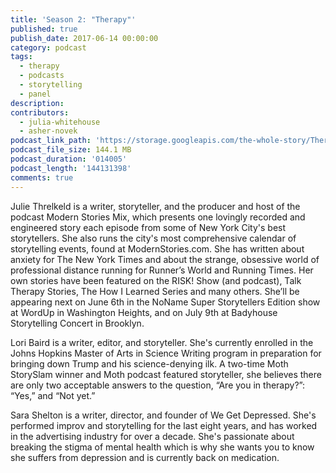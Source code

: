 ```yaml
---
title: 'Season 2: "Therapy"'
published: true
publish_date: 2017-06-14 00:00:00
category: podcast
tags:
  - therapy
  - podcasts
  - storytelling
  - panel
description:
contributors:
  - julia-whitehouse
  - asher-novek
podcast_link_path: 'https://storage.googleapis.com/the-whole-story/Therapy%20Episode%202%20FINAL%20(1).mp3'
podcast_file_size: 144.1 MB
podcast_duration: '014005'
podcast_length: '144131398'
comments: true
---
```



Julie Threlkeld is a writer, storyteller, and the producer and host of the podcast Modern Stories Mix, which presents one lovingly recorded and engineered story each episode from some of New York City's best storytellers. She also runs the city's most comprehensive calendar of storytelling events, found at ModernStories.com. She has written about anxiety for The New York Times and about the strange, obsessive world of professional distance running for Runner’s World and Running Times. Her own stories have been featured on the RISK! Show (and podcast), Talk Therapy Stories, The How I Learned Series and many others. She’ll be appearing next on June 6th in the NoName Super Storytellers Edition show at WordUp in Washington Heights, and on July 9th at Badyhouse Storytelling Concert in Brooklyn.

Lori Baird is a writer, editor, and storyteller. She's currently enrolled in the Johns Hopkins Master of Arts in Science Writing program in preparation for bringing down Trump and his science-denying ilk. A two-time Moth StorySlam winner and Moth podcast featured storyteller, she believes there are only two acceptable answers to the question, “Are you in therapy?”: “Yes,” and “Not yet.”

Sara Shelton is a writer, director, and founder of We Get Depressed. She's performed improv and storytelling for the last eight years, and has worked in the advertising industry for over a decade. She's passionate about breaking the stigma of mental health which is why she wants you to know she suffers from depression and is currently back on medication.
